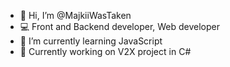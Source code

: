 - 👋 Hi, I’m @MajkiiWasTaken
- 💻 Front and Backend developer, Web developer
- 🌱 I’m currently learning JavaScript
- 💼 Currently working on V2X project in C#

